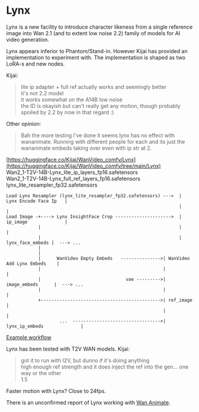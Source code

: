 ﻿# Lynx

Lynx is a new facility to introduce character likeness from a single reference image
into Wan 2.1 (and to extent low noise 2.2) family of models for AI video generation.

Lynx appears inferior to Phantom/Stand-in.
However Kijai has provided an implementation to experiment with.
The implementation is shaped as two LoRA-s and new nodes.

Kijai:
> lite ip adapter + full ref actually works and seemingly better  
> it's not 2.2 model  
> it works somewhat on the A14B low noise  
> the ID is okayish but can't really get any motion, though probably spoiled by 2.2 by now in that regard :)

Other opinion:
> Bah the more testing I’ve done it seems lynx has no effect with wananimate.
> Running with different people for each and its just the wananimate embeds taking over even with ip str at 2.

[https://huggingface.co/Kijai/WanVideo_comfy/Lynx](https://huggingface.co/Kijai/WanVideo_comfy/tree/main/Lynx)   
Wan2_1-T2V-14B-Lynx_lite_ip_layers_fp16.safetensors  
Wan2_1-T2V-14B-Lynx_full_ref_layers_fp16.safetensors  
lynx_lite_resampler_fp32.safetensors

```                                                              
Load Lynx Resampler (lynx_lite_resampler_fp32.safetensors) --->  | Lynx Encode Face Ip   |
                                                                 |                       |
Load Image -+----> Lynx InsightFace Crop --------------------->  | ip_image              |
            |                                                    |                       |
            |                                                    |      lynx_face_embeds |  ---> ...
            |
            |
            |      WanVideo Empty Embeds   --------------->| WanVideo Add Lynx Embeds    |
            |                                              |                             |
            |                                vae --------->|           image_embeds      |  ---> ...
            |                                              |                             |
            +--------------------------------------------->| ref_image                   |
                                                           |                             |
                    ...  --------------------------------->| lynx_ip_embeds              |
```

[Example workflow](https://github.com/kijai/ComfyUI-WanVideoWrapper/blob/main/example_workflows/wanvideo_T2V_14B_lynx_example_01.json)

Lynx has been tested with T2V WAN models. Kijai:
> got it to run with I2V, but dunno if it's doing anything  
> high enough ref strength and it does inject the ref into the gen... one way or the other  
> 1.5

Faster motion with Lynx? Close to 24fps.

There is an unconfirmed report of Lynx working with [Wan Animate](wan-animate.md).